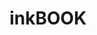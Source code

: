 ---
title: inkBOOK 
member_url: https://inkbook.eu/pages/tech 
geographies: ["Worldwide"]
based: ["Poland"]
ig: ["LCP"] 
crossroads: ["Readium"]
services: 
tags: [""]
categories: ["Technology providers "]
summary: "inkBOOK Europe Ltd. provides reading solutions for digital content distributors, universities and libraries. Those services include white label accessible reading applications for android and iOS and content encryption services (LCP).  
inkBOOK is also one of the biggest European producers of award winning android based E-Ink eReaders producer suporting EPUB2, EPUB3 with LCP DRM.
The company offers eReader-as-service solution for those content resellers that want to have their own branded E-ink electronic reading device without a necessity to investing in stock. Such service consist of OTA branding, installing customers applications and stores, world wide drop shipping and all after sales support for end users. "
press:
active: true
layout: members
showReadTime: false
showDate: false
permalink: ""
date: 
featureImage: "https://inkbook.pl/upload/inkbook/logos//inkBOOK-Logo%282%29.svg"
--- 
